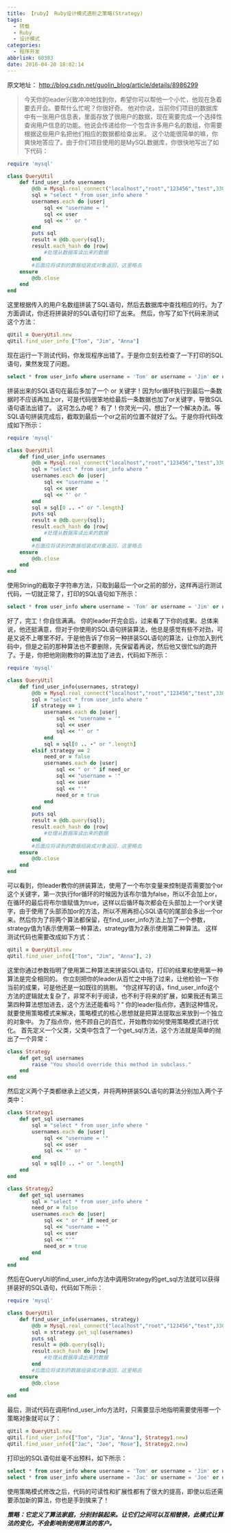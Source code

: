 ```yaml
---
title: 【ruby】 Ruby设计模式透析之策略(Strategy)
tags:
  - 转载
  - Ruby
  - 设计模式
categories:
  - 程序开发
abbrlink: 60383
date: 2016-04-20 18:02:14
---
```

原文地址： http://blog.csdn.net/guolin_blog/article/details/8986299

> 今天你的leader兴致冲冲地找到你，希望你可以帮他一个小忙，他现在急着要去开会。要帮什么忙呢？你很好奇。
他对你说，当前你们项目的数据库中有一张用户信息表，里面存放了很用户的数据，现在需要完成一个选择性查询用户信息的功能。他说会传递给你一个包含许多用户名的数组，你需要根据这些用户名把他们相应的数据都给查出来。
这个功能很简单的嘛，你爽快地答应了。由于你们项目使用的是MySQL数据库，你很快地写出了如下代码：

<!-- more -->

``` ruby
require 'mysql'  

class QueryUtil  
    def find_user_info usernames  
        @db = Mysql.real_connect("localhost","root","123456","test",3306);  
        sql = "select * from user_info where "  
        usernames.each do |user|  
            sql << "username = '"  
            sql << user  
            sql << "' or "  
        end  
        puts sql  
        result = @db.query(sql);  
        result.each_hash do |row|  
            #处理从数据库读出来的数据  
        end  
        #后面应将读到的数据组装成对象返回，这里略去  
    ensure  
        @db.close  
    end  
end  
```

这里根据传入的用户名数组拼装了SQL语句，然后去数据库中查找相应的行。为了方面调试，你还将拼装好的SQL语句打印了出来。
然后，你写了如下代码来测试这个方法：

``` ruby
qUtil = QueryUtil.new  
qUtil.find_user_info ["Tom", "Jim", "Anna"]
```

现在运行一下测试代码，你发现程序出错了。于是你立刻去检查了一下打印的SQL语句，果然发现了问题。

``` sql
select * from user_info where username = 'Tom' or username = 'Jim' or username = 'Anna' or   
```

拼装出来的SQL语句在最后多加了一个 or 关键字！因为for循环执行到最后一条数据时不应该再加上or，可是代码很笨地给最后一条数据也加了or关键字，导致SQL语句语法出错了。
这可怎么办呢？
有了！你灵光一闪，想出了一个解决办法。等SQL语句拼装完成后，截取到最后一个or之前的位置不就好了么。于是你将代码改成如下所示：

``` ruby
require 'mysql'  

class QueryUtil  
    def find_user_info usernames  
        @db = Mysql.real_connect("localhost","root","123456","test",3306);  
        sql = "select * from user_info where "  
        usernames.each do |user|  
            sql << "username = '"  
            sql << user  
            sql << "' or "  
        end  
        sql = sql[0 .. -" or ".length]  
        puts sql  
        result = @db.query(sql);  
        result.each_hash do |row|  
            #处理从数据库读出来的数据  
        end  
        #后面应将读到的数据组装成对象返回，这里略去  
    ensure  
        @db.close  
    end  
end  
```

使用String的截取子字符串方法，只取到最后一个or之前的部分，这样再运行测试代码，一切就正常了，打印的SQL语句如下所示：

``` sql
select * from user_info where username = 'Tom' or username = 'Jim' or username = 'Anna'  
```

好了，完工！你自信满满。
你的leader开完会后，过来看了下你的成果。总体来说，他还挺满意，但对于你使用的SQL语句拼装算法，他总是感觉有些不对劲，可是又说不上哪里不好。于是他告诉了你另一种拼装SQL语句的算法，让你加入到代码中，但是之前的那种算法也不要删除，先保留着再说，然后他又很忙似的跑开了。于是，你把他刚刚教你的算法加了进去，代码如下所示：

``` ruby
require 'mysql'  

class QueryUtil  
    def find_user_info(usernames, strategy)  
        @db = Mysql.real_connect("localhost","root","123456","test",3306);  
        sql = "select * from user_info where "  
        if strategy == 1  
            usernames.each do |user|  
                sql << "username = '"  
                sql << user  
                sql << "' or "  
            end  
            sql = sql[0 .. -" or ".length]  
        elsif strategy == 2  
            need_or = false  
            usernames.each do |user|  
                sql << " or " if need_or  
                sql << "username = '"  
                sql << user  
                sql << "'"  
                need_or = true  
            end  
        end  
        puts sql  
        result = @db.query(sql);  
        result.each_hash do |row|  
            #处理从数据库读出来的数据  
        end  
        #后面应将读到的数据组装成对象返回，这里略去  
    ensure  
        @db.close  
    end  
end
```

可以看到，你leader教你的拼装算法，使用了一个布尔变量来控制是否需要加个or这个关键字，第一次执行for循环的时候因为该布尔值为false，所以不会加上or，在循环的最后将布尔值赋值为true，这样以后循环每次都会在头部加上一个or关键字，由于使用了头部添加or的方法，所以不用再担心SQL语句的尾部会多出一个or来。然后你为了将两个算法都保留，在find_user_info方法上加了一个参数，strategy值为1表示使用第一种算法，strategy值为2表示使用第二种算法。
这样测试代码也需要改成如下方式：

``` ruby
qUtil = QueryUtil.new  
qUtil.find_user_info(["Tom", "Jim", "Anna"], 2)  
```

这里你通过参数指明了使用第二种算法来拼装SQL语句，打印的结果和使用第一种算法是完全相同的。
你立刻把你的leader从百忙之中拖了过来，让他检验一下你当前的成果，可是他还是一如既往的挑剔。
“你这样写的话，find_user_info这个方法的逻辑就太复杂了，非常不利于阅读，也不利于将来的扩展，如果我还有第三第四种算法想加进去，这个方法还能看吗？”  你的leader指点你，遇到这种情况，就要使用策略模式来解决，策略模式的核心思想就是把算法提取出来放到一个独立的对象中。
为了指点你，他不顾自己的百忙，开始教你如何使用策略模式进行优化。
首先定义一个父类，父类中包含了一个get_sql方法，这个方法就是简单的抛出了一个异常：

``` ruby
class Strategy  
    def get_sql usernames  
        raise "You should override this method in subclass."  
    end  
end
```

然后定义两个子类都继承上述父类，并将两种拼装SQL语句的算法分别加入两个子类中：

``` ruby
class Strategy1  
    def get_sql usernames  
        sql = "select * from user_info where "  
        usernames.each do |user|  
            sql << "username = '"  
            sql << user  
            sql << "' or "  
        end  
        sql = sql[0 .. -" or ".length]  
    end  
end  
```

``` ruby
class Strategy2  
    def get_sql usernames  
        sql = "select * from user_info where "  
        need_or = false  
        usernames.each do |user|  
            sql << " or " if need_or  
            sql << "username = '"  
            sql << user  
            sql << "'"  
            need_or = true  
        end  
    end  
end
```

然后在QueryUtil的find_user_info方法中调用Strategy的get_sql方法就可以获得拼装好的SQL语句，代码如下所示：

``` ruby
require 'mysql'  

class QueryUtil  
    def find_user_info(usernames, strategy)  
        @db = Mysql.real_connect("localhost","root","123456","test",3306);  
        sql = strategy.get_sql(usernames)  
        puts sql  
        result = @db.query(sql);  
        result.each_hash do |row|  
            #处理从数据库读出来的数据  
        end  
        #后面应将读到的数据组装成对象返回，这里略去  
    ensure  
        @db.close  
    end  
end  
```

最后，测试代码在调用find_user_info方法时，只需要显示地指明需要使用哪一个策略对象就可以了：

``` ruby
qUtil = QueryUtil.new  
qUtil.find_user_info(["Tom", "Jim", "Anna"], Strategy1.new)  
qUtil.find_user_info(["Jac", "Joe", "Rose"], Strategy2.new)  
```

打印出的SQL语句丝毫不出预料，如下所示：

``` sql
select * from user_info where username = 'Tom' or username = 'Jim' or username = 'Anna'  
select * from user_info where username = 'Jac' or username = 'Joe' or username = 'Rose'  
```

使用策略模式修改之后，代码的可读性和扩展性都有了很大的提高，即使以后还需要添加新的算法，你也是手到擒来了！

***策略：它定义了算法家庭，分别封装起来。让它们之间可以互相替换，此模式让算法的变化，不会影响到使用算法的客户。***
